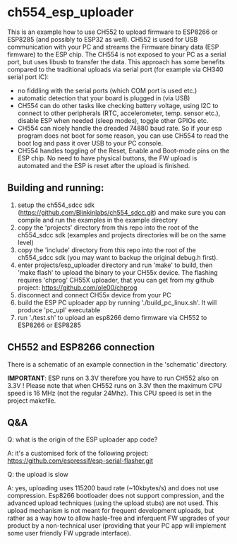 # ch554_esp_uploader
This is an example how to use CH552 to upload firmware to ESP8266 or ESP8285
(and possibly to ESP32 as well). CH552 is used for USB communication with
your PC and streams the Firmware binary data (ESP firmware) to the ESP chip.
The CH554 is not exposed to your PC as a serial port, but uses libusb to transfer
the data. This approach has some benefits compared to the traditional
uploads via serial port (for example via CH340 serial port IC):
* no fiddling with the serial ports (which COM port is used etc.)
* automatic detection that your board is plugged in (via USB)
* CH554 can do other tasks like checking battery voltage, using I2C to connect
  to other peripherals (RTC, accelerometer, temp. sensor etc.), disable ESP  when
  needed (sleep modes), toggle other GPIOs etc.
* CH554 can nicely handle the dreaded 74880 baud rate. So if your esp program does not
  boot for some reason, you can use CH554 to read the boot log and pass it over USB to
  your PC console.
* CH554 handles toggling of the Reset, Enable and Boot-mode pins on the ESP chip. No need
  to have physical buttons, the FW upload is automated and the ESP is reset after the 
  upload is finished.

Building and running:
---------------------
1) setup the ch554_sdcc sdk (https://github.com/Blinkinlabs/ch554_sdcc.git) and make sure you
   can compile and run the examples in the example directory
2) copy the 'projects' directory from this repo into the root of the ch554_sdcc sdk (examples
   and projects directories will be on the same level)
3) copy the 'include' directory from this repo into the root of the ch554_sdcc sdk (you
   may want to backup the original debug.h first). 
4) enter projects/esp_uploader directory and run 'make' to build, then 'make flash' to upload
   the binary to your CH55x device. The flashing requires 'chprog' CH55X uploader, that you
   can get from my github project: https://github.com/ole00/chprog
5) disconnect and connect CH55x device from your PC
6) build the ESP PC uploader app by running './build_pc_linux.sh'. It will produce 'pc_upl'
   executable
7) run './test.sh' to upload an esp8266 demo firmware via CH552 to ESP8266 or ESP8285

CH552 and ESP8266 connection
----------------------------
There is a schematic of an example connection in the 'schematic' directory.

**IMPORTANT**: ESP runs on 3.3V therefore you have to run CH552 also on 3.3V !
Please note that when CH552 runs on 3.3V then the maximum CPU speed is 16 MHz
(not the regular 24Mhz). This CPU speed is set in the project makefile. 

Q&A
---
Q: what is the origin of the ESP uploader app code?

A: it's a customised fork of the following project: https://github.com/espressif/esp-serial-flasher.git 


Q: the upload is slow

A: yes, uploading uses 115200 baud rate (~10kbytes/s) and does not use compression. Esp8266 bootloader
   does not support compression, and the advanced upload techniques (using the upload stubs) are not used.
   This upload mechanism is not meant for frequent development uploads, but rather as a way how to
   allow hasle-free and inferquent FW upgrades of your product by a non-technical user (providing that
   your PC app will implement some user friendly FW upgrade interface).
   
